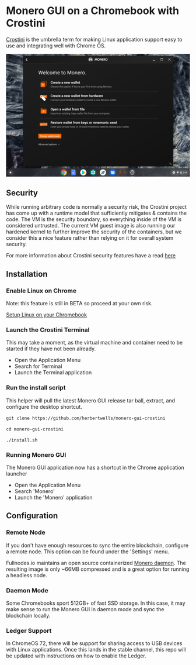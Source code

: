 # Monero GUI on a Chromebook with Crostini
[Crostini](https://chromium.googlesource.com/chromiumos/docs/+/master/containers_and_vms.md#Crostini) is the umbrella term for making Linux application support easy to use and integrating well with Chrome OS.

![Image of Monero GUI on ChromeOS](screenshot.png)

## Security
While running arbitrary code is normally a security risk, the Crostini project has come up with a runtime model that sufficiently mitigates & contains the code. The VM is the security boundary, so everything inside of the VM is considered untrusted. The current VM guest image is also running our hardened kernel to further improve the security of the containers, but we consider this a nice feature rather than relying on it for overall system security.

For more information about Crostini security features have a read [here](https://chromium.googlesource.com/chromiumos/docs/+/master/containers_and_vms.md)

## Installation

### Enable Linux on Chrome
Note: this feature is still in BETA so proceed at your own risk.

[Setup Linux on your Chromebook](https://support.google.com/chromebook/answer/9145439?hl=en)

### Launch the Crostini Terminal
This may take a moment, as the virtual machine and container need to be started if they have not been already.

  * Open the Application Menu
  * Search for Terminal
  * Launch the Terminal application

### Run the install script
This helper will pull the latest Monero GUI release tar ball, extract, and configure the desktop shortcut.

```
git clone https://github.com/herbertwells/monero-gui-crostini
```

```
cd monero-gui-crostini
```

```
./install.sh
```


### Running Monero GUI
The Monero GUI application now has a shortcut in the Chrome application launcher

  * Open the Application Menu
  * Search 'Monero'
  * Launch the 'Monero' application

## Configuration

### Remote Node
If you don't have enough resources to sync the entire blockchain, configure a remote node. This option can be found under the 'Settings' menu.

Fullnodes.io maintains an open source containerized [Monero daemon](https://github.com/fnodes/monero). The resulting image is only ~66MB compressed and is a great option for running a headless node.

### Daemon Mode
Some Chromebooks sport 512GB+ of fast SSD storage. In this case, it may make sense to run the Monero GUI in daemon mode and sync the blockchain locally.

### Ledger Support
In ChromeOS 72, there will be support for sharing access to USB devices with Linux applications. Once this lands in the stable channel, this repo will be updated with instructions on how to enable the Ledger.


